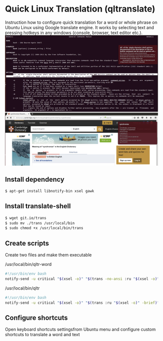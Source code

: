 # Quick Linux Translation (qltranslate)

Instruction how to configure quick translation for a word or whole phrase on Ubuntu Linux using Google translate engine.
It works by selecting text and pressing hotkeys in any windows (console, browser, text editor etc.).
![Translating a word](https://github.com/nitrogear/qltranslate/blob/master/docs/qltranslate-1.png?raw=true)
![Translating a text block](https://github.com/nitrogear/qltranslate/blob/master/docs/qltranslate-2.png?raw=true)

## Install dependency

```bash
$ apt-get install libnotify-bin xsel gawk
```

## Install translate-shell

```bash
$ wget git.io/trans
$ sudo mv ./trans /usr/local/bin
$ sudo chmod +x /usr/local/bin/trans
```

## Create scripts

Create two files and make them executable

/usr/local/bin/qltr-word
```bash
#!/usr/bin/env bash
notify-send -u critical "$(xsel -o)" "$(trans -no-ansi :ru "$(xsel -o)")"
```
/usr/local/bin/qltr
```bash
#!/usr/bin/env bash
notify-send -u critical "$(xsel -o)" "$(trans :ru "$(xsel -o)" -brief)"
```

## Configure shortcuts

Open keyboard shortcuts settingsfrom Ubuntu menu and configure custom shortcuts to translate a word and text
